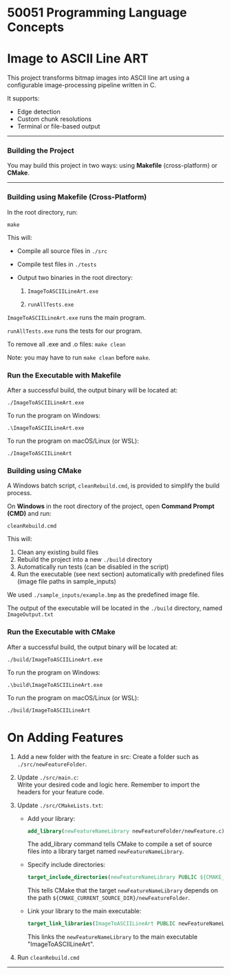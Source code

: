 # 50051 Programming Language Concepts  
# Image to ASCII Line ART

This project transforms bitmap images into ASCII line art using a configurable image-processing pipeline written in C.

It supports:
- Edge detection
- Custom chunk resolutions
- Terminal or file-based output

---

### Building the Project

You may build this project in two ways: using **Makefile** (cross-platform) or **CMake**.

---

### Building using Makefile (Cross-Platform)

In the root directory, run:

`make`

This will:
- Compile all source files in `./src`
- Compile test files in `./tests`
- Output two binaries in the root directory:
  
  1. `ImageToASCIILineArt.exe`
   
  2. `runAllTests.exe`


`ImageToASCIILineArt.exe` runs the main program.

`runAllTests.exe` runs the tests for our program.


To remove all .exe and .o files: `make clean`

Note: you may have to run `make clean` before `make`.

### Run the Executable with Makefile
After a successful build, the output binary will be located at:

`./ImageToASCIILineArt.exe`

To run the program on Windows:

`.\ImageToASCIILineArt.exe`

To run the program on macOS/Linux (or WSL):

`./ImageToASCIILineArt`


### Building using CMake

A Windows batch script, `cleanRebuild.cmd`, is provided to simplify the build process.

On **Windows** in the root directory of the project, open **Command Prompt (CMD)** and run: 

`cleanRebuild.cmd`

This will:

1. Clean any existing build files
2. Rebuild the project into a new `./build` directory
3. Automatically run tests (can be disabled in the script)
4. Run the executable (see next section) automatically with predefined files (image file paths in sample_inputs)

We used `./sample_inputs/example.bmp` as the predefined image file.

The output of the executable will be located in the `./build` directory, named `ImageOutput.txt`

### Run the Executable with CMake
After a successful build, the output binary will be located at:

`./build/ImageToASCIILineArt.exe`

To run the program on Windows:

`.\build\ImageToASCIILineArt.exe`

To run the program on macOS/Linux (or WSL):

`./build/ImageToASCIILineArt`

# On Adding Features

1. Add a new folder with the feature in src:
   Create a folder such as `./src/newFeatureFolder`.

2. Update `./src/main.c`:  
   Write your desired code and logic here. Remember to import the headers for your feature code.

3. Update `./src/CMakeLists.txt`:
   - Add your library:  
     ```cmake
     add_library(newFeatureNameLibrary newFeatureFolder/newFeature.c)
     ```
     The add_library command tells CMake to compile a set of source files into a library target named `newFeatureNameLibrary`.

   - Specify include directories:  
     ```cmake
     target_include_directories(newFeatureNameLibrary PUBLIC ${CMAKE_CURRENT_SOURCE_DIR}/newFeatureFolder)
     ```  
     This tells CMake that the target `newFeatureNameLibrary` depends on the path `${CMAKE_CURRENT_SOURCE_DIR}/newFeatureFolder`.

   - Link your library to the main executable:  
     ```cmake
     target_link_libraries(ImageToASCIILineArt PUBLIC newFeatureNameLibrary)
     ```  
     This links the `newFeatureNameLibrary` to the main executable "ImageToASCIILineArt".

4. Run `cleanRebuild.cmd`
--- 